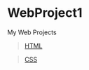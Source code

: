 # WebProject1
My Web Projects

>[HTML](https://github.com/shreyash00007/WebProject1/blob/main/index.html)

>[CSS](https://github.com/shreyash00007/WebProject1/blob/main/style.css)
